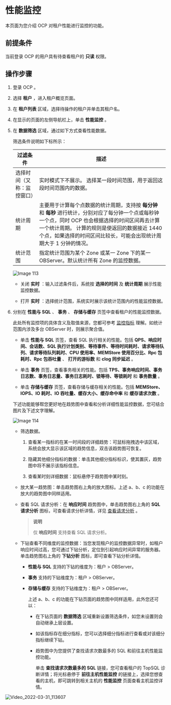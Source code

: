 性能监控
=========================

本页面为您介绍 OCP 对租户性能进行监控的功能。

前提条件
-------------------------

当前登录 OCP 的用户具有待查看租户的 **只读** 权限。

操作步骤
-------------------------

1. 登录 OCP 。

2. 选择 **租户** ，进入租户概览页面。

3. 在 **租户列表** 区域，选择待操作的租户并单击其租户名。

4. 在显示的页面的左侧导航栏上，单击 **性能监控** 。

5. 在 **数据筛选** 区域，通过如下方式查看性能数据。

   筛选条件说明如下标所示：

   |   **过滤条件**    |                                                                                **描述**                                                                                |
   |---------------|----------------------------------------------------------------------------------------------------------------------------------------------------------------------|
   | 选择时间（又称：监控窗口） | 实时模式下不展示。 选择某一段时间范围，用于返回这段时间范围内的数据。                                                                                                                  |
   | 统计周期          | 主要用于计算每个点数据的统计周期，支持按 **每分钟** 和 **每秒** 进行统计，分别对应了每分钟一个点或每秒钟一个点，同时 OCP 也会根据选择的时间区间再去计算一个统计周期。 计算的规则是使返回的数据接近 1440 个点，如果选择的时间区间比较长，可能会出现统计周期大于 1 分钟的情况。 |
   | 统计范围          | 指定统计范围为某个 Zone 或某一 Zone 下的某一 OBServer。默认统计所有 Zone 的监控数据。                                                                                                             |

   ![Image 113](https://help-static-aliyun-doc.aliyuncs.com/assets/img/zh-CN/9334679461/p425233.png)
   * 关闭 **实时** ：输入过滤条件后，系统按 **选择的时间** 及 **统计周期** 展示性能监控数据。

   * 打开 **实时** ：选择统计范围，系统实时展示该统计范围内的性能监控数据。

6. 分别在 **性能与 SQL** 、 **事务** 、 **存储与缓存** 页签中查看租户的性能监控数据。

   此处所有监控项的具体含义及取值来源，您都可参考 [监控指标](../../7.monitoring-indicator-reference-1/1.overview-of-metrics.md) 理解。如统计范围内涉及多台 OBServer 时，则展示聚合值。
   * 单击 **性能与 SQL** 页签，查看 SQL 执行相关的性能。包括 **QPS、响应时间、会话数、SQL 执行计划类别、等待事件、等待时间耗时、请求等待队列、请求等待队列耗时、CPU 使用率、MEMStore 使用百分比、Rpc 包耗时、Rpc 包吞吐量** 、 **打开的游标数** 和 **clog 同步延迟** 。

   * 单击 **事务** 页签，查看事务相关的性能。包括 **TPS、事务响应时间、事务日志数、事务日志量、事务日志耗时、锁等待、等锁耗时** 和 **事务数量** 。

   * 单击 **存储与缓存** 页签，查看存储与缓存相关的性能。包括 **MEMStore、IOPS、IO 耗时、IO 吞吐量、缓存大小、缓存命中率** 和 **缓存请求次数** 。

   下述功能能够帮您更好地在趋势图中查看和分析详细性能监控数据，您可结合图片及下述文字理解。

   ![Image 114](https://help-static-aliyun-doc.aliyuncs.com/assets/img/zh-CN/9334679461/p425245.png)
   * 筛选数据。

     1. 查看某一指标的在某一时间段的详细趋势：可鼠标拖拽选中该区域，系统会放大显示该区域的趋势信息，双击该趋势图可恢复。

     2. 隐藏其他细分指标的数据：单击其他细分指标标识，使其置灰，趋势图中将不展示该指标信息。

     3. 查看某时刻详细数据：鼠标悬停于趋势图中某时刻。

   * 放大某一趋势图：单击趋势图右上角的放大图标。上述 a、b、c 的功能在放大的趋势图中同样适用。

   * 查看 SQL 请求分析：在 **响应时间** 趋势图中，单击趋势图右上角的 **SQL 请求分析** 图标，可查看请求分析详情，详见 [查看请求分析](10.sql-diagnostics/8.view-request-analysis.md) 。

     > **说明**
     >
     > 仅 **响应时间** 支持查看 SQL 请求分析。

   <!-- -->

   * 下钻查看不同维度的监控数据：当您发现租户的监控数据异常时，如租户响应时间过高，您可通过下钻分析，定位到引起响应时间异常的服务器。单击趋势图右上角的 **下钻分析** 图标，即可查看下钻分析详情。

     * **性能与 SQL** 支持的下钻的维度为：租户 \> OBServer。

     * **事务** 支持的下钻维度为：租户 \> OBServer。

     * **存储与缓存** 支持的下钻维度为：租户 \> OBServer。

       上述 a、b、c 的功能在下钻页面的趋势图中同样适用，此外您还可以：
       * 在下钻页面的 **数据筛选** 区域重新设置筛选条件，如您未设置则会自动继承上层设置。

       * 如该指标存在细分指标，您可以选择细分指标进行查看或对该细分指标继续下钻。

       * 趋势图中为您提供了查找请求次数最多的 SQL 和前往主机性能监控功能。

         单击 **查找请求次数最多的 SQL** 链接，您可查看租户的 TopSQL 诊断详情；将光标悬停于 **前往主机性能监控** 的链接上，选择您想查看的主机，即可跳转到相关主机的 **性能监控** 页面查看主机监控详情。

![Video_2022-03-31_113607](https://help-static-aliyun-doc.aliyuncs.com/assets/img/zh-CN/6334679461/p425310.gif)
